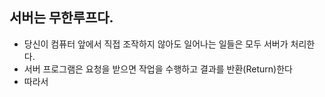 ## 서버는 무한루프다.

- 당신이 컴퓨터 앞에서 직접 조작하지 않아도 일어나는 일들은 모두 서버가 처리한다.
- 서버 프로그램은 요청을 받으면 작업을 수행하고 결과를 반환(Return)한다
- 따라서 